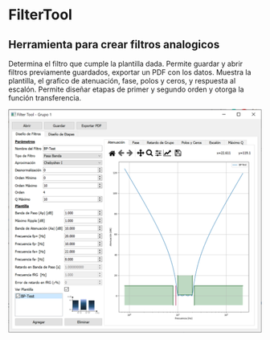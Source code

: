 # FilterTool
## Herramienta para crear filtros analogicos

Determina el filtro que cumple la plantilla dada. Permite guardar y abrir filtros previamente guardados, exportar un PDF con los datos. Muestra la plantilla, el grafico de atenuación, fase, polos y ceros, y respuesta al escalón. Permite diseñar etapas de primer y segundo orden y otorga la función transferencia.

![Screenshot](/filtertool.PNG)

